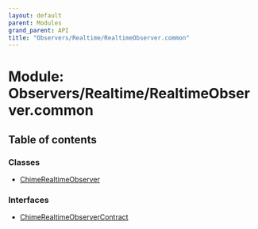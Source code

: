 ```yaml
---
layout: default
parent: Modules
grand_parent: API
title: "Observers/Realtime/RealtimeObserver.common"
---
```


# Module: Observers/Realtime/RealtimeObserver.common

## Table of contents

### Classes

- [ChimeRealtimeObserver](../classes/observers_realtime_realtimeobserver_common.chimerealtimeobserver.md)

### Interfaces

- [ChimeRealtimeObserverContract](../interfaces/observers_realtime_realtimeobserver_common.chimerealtimeobservercontract.md)
